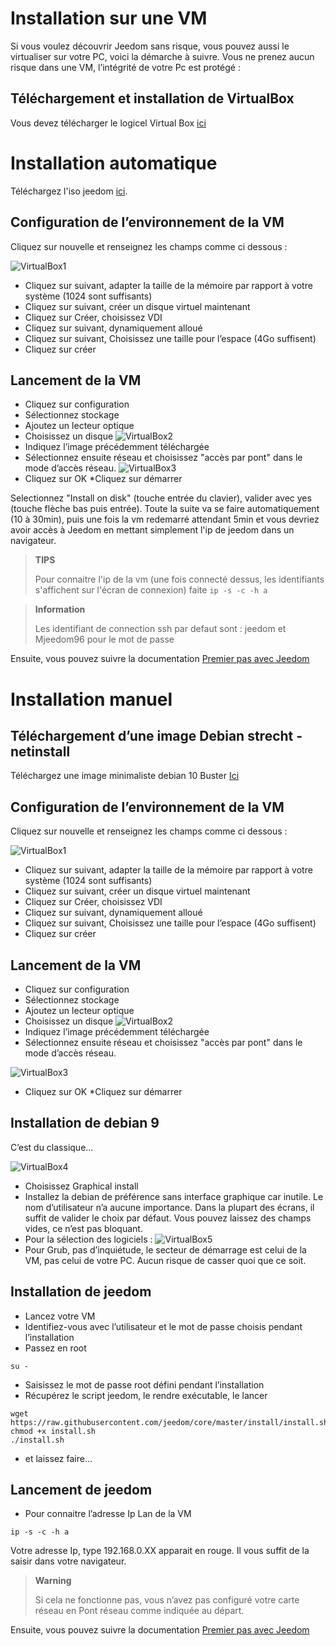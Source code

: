# Installation sur une VM

Si vous voulez découvrir Jeedom sans risque, vous pouvez aussi le virtualiser sur votre PC, voici la démarche à suivre. Vous ne prenez aucun risque dans une VM, l’intégrité de votre Pc est protégé :

## Téléchargement et installation de VirtualBox

Vous devez télécharger le logicel Virtual Box [ici](https://download.virtualbox.org/virtualbox/6.1.6/VirtualBox-6.1.6-137129-Win.exe)

# Installation automatique

Téléchargez l'iso jeedom [ici](https://images.jeedom.com/x86-64/).

## Configuration de l’environnement de la VM

Cliquez sur nouvelle et renseignez les champs comme ci dessous :

![VirtualBox1](images/VirtualBox1.PNG)

-   Cliquez sur suivant, adapter la taille de la mémoire par rapport à votre système (1024 sont suffisants)
-   Cliquez sur suivant, créer un disque virtuel maintenant
-   Cliquez sur Créer, choisissez VDI
-   Cliquez sur suivant, dynamiquement alloué
-   Cliquez sur suivant, Choisissez une taille pour l’espace (4Go suffisent)
-   Cliquez sur créer

## Lancement de la VM

-   Cliquez sur configuration
-   Sélectionnez stockage
-   Ajoutez un lecteur optique
-   Choisissez un disque
![VirtualBox2](images/VirtualBox2.PNG)
-   Indiquez l’image précédemment téléchargée
-   Sélectionnez ensuite réseau et choisissez "accès par pont" dans le mode d’accès réseau.
![VirtualBox3](images/VirtualBox3.PNG)
-   Cliquez sur OK \*Cliquez sur démarrer

Selectionnez "Install on disk" (touche entrée du clavier), valider avec yes (touche flèche bas puis entrée). Toute la suite va se faire automatiquement (10 à 30min), puis une fois la vm redemarré attendant 5min et vous devriez avoir accès à Jeedom en mettant simplement l'ip de jeedom dans un navigateur.

>**TIPS**
>
>Pour connaitre l'ip de la vm (une fois connecté dessus, les identifiants s'affichent sur l'écran de connexion) faite ``ip -s -c -h a``

> **Information**
>
> Les identifiant de connection ssh par defaut sont : jeedom et Mjeedom96 pour le mot de passe 

Ensuite, vous pouvez suivre la documentation [Premier pas avec Jeedom](https://doc.jeedom.com/fr_FR/premiers-pas/index)

# Installation manuel

## Téléchargement d’une image Debian strecht - netinstall

Téléchargez une image minimaliste debian 10 Buster [Ici](https://cdimage.debian.org/debian-cd/current/amd64/bt-cd/debian-10.3.0-amd64-netinst.iso.torrent)

## Configuration de l’environnement de la VM

Cliquez sur nouvelle et renseignez les champs comme ci dessous :

![VirtualBox1](images/VirtualBox1.PNG)

-   Cliquez sur suivant, adapter la taille de la mémoire par rapport à votre système (1024 sont suffisants)
-   Cliquez sur suivant, créer un disque virtuel maintenant
-   Cliquez sur Créer, choisissez VDI
-   Cliquez sur suivant, dynamiquement alloué
-   Cliquez sur suivant, Choisissez une taille pour l’espace (4Go suffisent)
-   Cliquez sur créer

## Lancement de la VM

-   Cliquez sur configuration
-   Sélectionnez stockage
-   Ajoutez un lecteur optique
-   Choisissez un disque
![VirtualBox2](images/VirtualBox2.PNG)
-   Indiquez l’image précédemment téléchargée
-   Sélectionnez ensuite réseau et choisissez "accès par pont" dans le mode d’accès réseau.

![VirtualBox3](images/VirtualBox3.PNG)

-   Cliquez sur OK \*Cliquez sur démarrer

## Installation de debian 9

C’est du classique…​

![VirtualBox4](images/VirtualBox4.PNG)

-   Choisissez Graphical install
-   Installez la debian de préférence sans interface graphique car inutile. Le nom d’utilisateur n’a aucune importance. Dans la plupart des écrans, il suffit de valider le choix par défaut. Vous pouvez laissez des champs vides, ce n’est pas bloquant.
-   Pour la sélection des logiciels :
![VirtualBox5](images/VirtualBox5.PNG)
-   Pour Grub, pas d’inquiétude, le secteur de démarrage est celui de la VM, pas celui de votre PC. Aucun risque de casser quoi que ce soit.

## Installation de jeedom

-   Lancez votre VM
-   Identifiez-vous avec l’utilisateur et le mot de passe choisis pendant l’installation
-   Passez en root

``su -``

-   Saisissez le mot de passe root défini pendant l’installation
-   Récupérez le script jeedom, le rendre exécutable, le lancer

````
wget https://raw.githubusercontent.com/jeedom/core/master/install/install.sh
chmod +x install.sh
./install.sh
````

-   et laissez faire…​

## Lancement de jeedom

-   Pour connaitre l’adresse Ip Lan de la VM

````
ip -s -c -h a
````

Votre adresse Ip, type 192.168.0.XX apparait en rouge. Il vous suffit de la saisir dans votre navigateur.

> **Warning**
>
> Si cela ne fonctionne pas, vous n’avez pas configuré votre carte réseau en Pont réseau comme indiquée au départ.

Ensuite, vous pouvez suivre la documentation [Premier pas avec Jeedom](https://doc.jeedom.com/fr_FR/premiers-pas/index)
